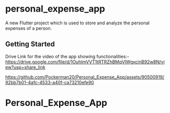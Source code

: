 # personal_expense_app

A new Flutter project which is used to store and analyze the personal expenses of a person.

## Getting Started

Drive Link for the video of the app showing functionalities:-
https://drive.google.com/file/d/1OuhImVVT1tRTRZhBMqVlWgxcjnB92w8N/view?usp=share_link



https://github.com/Pockerman20/Personal_Expense_App/assets/90500919/92bb7b01-4afc-4533-a40f-ca73210efe90



# Personal_Expense_App
